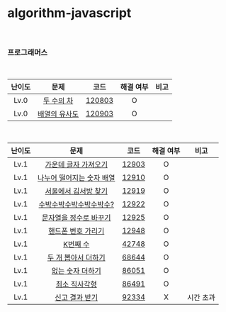 # algorithm-javascript

<br />

### 프로그래머스

<br />

| 난이도 |                                    문제                                    |                                                코드                                                 | 해결 여부 | 비고 |
| :----: | :------------------------------------------------------------------------: | :-------------------------------------------------------------------------------------------------: | :-------: | :--: |
|  Lv.0  |  [두 수의 차](https://programmers.co.kr/learn/courses/30/lessons/120803)   | [120803](https://github.com/ParkGana/algorithm-javascript/blob/master/programmers/level0/120803.js) |     O     |      |
|  Lv.0  | [배열의 유사도](https://programmers.co.kr/learn/courses/30/lessons/120903) | [120903](https://github.com/ParkGana/algorithm-javascript/blob/master/programmers/level0/120903.js) |     O     |      |

<br />

| 난이도 |                                         문제                                          |                                               코드                                                | 해결 여부 |   비고    |
| :----: | :-----------------------------------------------------------------------------------: | :-----------------------------------------------------------------------------------------------: | :-------: | :-------: |
|  Lv.1  |   [가운데 글자 가져오기](https://programmers.co.kr/learn/courses/30/lessons/12903)    | [12903](https://github.com/ParkGana/algorithm-javascript/blob/master/programmers/level1/12903.js) |     O     |           |
|  Lv.1  | [나누어 떨어지는 숫자 배열](https://programmers.co.kr/learn/courses/30/lessons/12910) | [12910](https://github.com/ParkGana/algorithm-javascript/blob/master/programmers/level1/12910.js) |     O     |           |
|  Lv.1  |   [서울에서 김서방 찾기](https://programmers.co.kr/learn/courses/30/lessons/12919)    | [12919](https://github.com/ParkGana/algorithm-javascript/blob/master/programmers/level1/12919.js) |     O     |           |
|  Lv.1  |  [수박수박수박수박수박수?](https://programmers.co.kr/learn/courses/30/lessons/12922)  | [12922](https://github.com/ParkGana/algorithm-javascript/blob/master/programmers/level1/12922.js) |     O     |           |
|  Lv.1  |  [문자열을 정수로 바꾸기](https://programmers.co.kr/learn/courses/30/lessons/12925)   | [12925](https://github.com/ParkGana/algorithm-javascript/blob/master/programmers/level1/12925.js) |     O     |           |
|  Lv.1  |    [핸드폰 번호 가리기](https://programmers.co.kr/learn/courses/30/lessons/12948)     | [12948](https://github.com/ParkGana/algorithm-javascript/blob/master/programmers/level1/12948.js) |     O     |           |
|  Lv.1  |         [K번째 수](https://programmers.co.kr/learn/courses/30/lessons/42748)          | [42748](https://github.com/ParkGana/algorithm-javascript/blob/master/programmers/level1/42748.js) |     O     |           |
|  Lv.1  |    [두 개 뽑아서 더하기](https://programmers.co.kr/learn/courses/30/lessons/68644)    | [68644](https://github.com/ParkGana/algorithm-javascript/blob/master/programmers/level1/68644.js) |     O     |           |
|  Lv.1  |     [없는 숫자 더하기](https://programmers.co.kr/learn/courses/30/lessons/86051)      | [86051](https://github.com/ParkGana/algorithm-javascript/blob/master/programmers/level1/86051.js) |     O     |           |
|  Lv.1  |       [최소 직사각형](https://programmers.co.kr/learn/courses/30/lessons/86491)       | [86491](https://github.com/ParkGana/algorithm-javascript/blob/master/programmers/level1/86491.js) |     O     |           |
|  Lv.1  |      [신고 결과 받기](https://programmers.co.kr/learn/courses/30/lessons/92334)       | [92334](https://github.com/ParkGana/algorithm-javascript/blob/master/programmers/level1/92334.js) |     X     | 시간 초과 |
